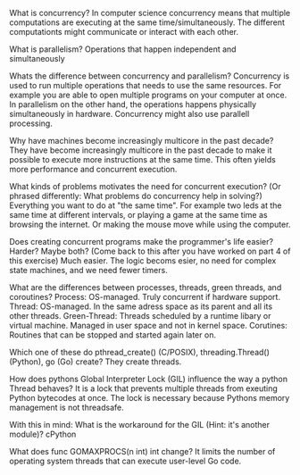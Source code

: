 What is concurrency?
In computer science concurrency means that multiple computations are executing at the same time/simultaneously. The different computationts might communicate or interact with each other.

What is parallelism?
Operations that happen independent and simultaneously 

Whats the difference between concurrency and parallelism?
Concurrency is used to run multiple operations that needs to use the same resources. For example you are able to open multiple programs on your computer at once. In parallelism on the other hand, the operations happens physically simultaneously in hardware. Concurrency might also use parallell processing.

Why have machines become increasingly multicore in the past decade?
They have become increasingly multicore in the past decade to make it possible to execute more instructions at the same time. This often yields more performance and concurrent execution.

What kinds of problems motivates the need for concurrent execution? (Or phrased differently: What problems do concurrency help in solving?)
Everything you want to do at "the same time". For example two leds at the same time at different intervals, or playing a game at the same time as browsing the internet. Or making the mouse move while using the computer.

Does creating concurrent programs make the programmer's life easier? Harder? Maybe both? (Come back to this after you have worked on part 4 of this exercise)
Much easier. The logic becoms esier, no need for complex state machines, and we need fewer timers.

What are the differences between processes, threads, green threads, and coroutines?
Process: OS-managed. Truly concurrent if hardware support.
Thread: OS-managed. In the same adress space as its parent and all its other threads.
Green-Thread: Threads scheduled by a runtime libary or virtual machine. Managed in user space and not in kernel space.
Corutines: Routines that can be stopped and started again later on.

Which one of these do pthread_create() (C/POSIX), threading.Thread() (Python), go (Go) create?
They create threads.

How does pythons Global Interpreter Lock (GIL) influence the way a python Thread behaves?
It is a lock that prevents multiple threads from exeuting Python bytecodes at once. The lock is necessary because Pythons memory management is not threadsafe.

With this in mind: What is the workaround for the GIL (Hint: it's another module)?
cPython

What does func GOMAXPROCS(n int) int change?
It limits the number of operating system threads that can execute user-level Go code.






